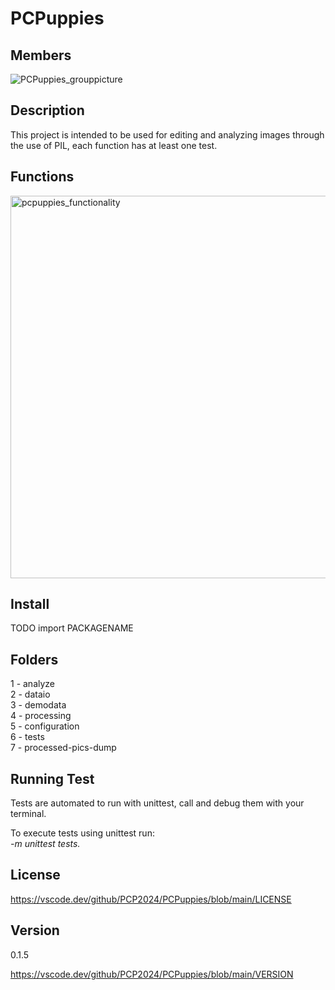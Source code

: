 # PCPuppies

## Members

![PCPuppies_grouppicture](https://github.com/PCP2024/PCPuppies/assets/35321351/1c9d275a-68fc-48ba-946c-df8298c0acea)

## Description

This project is intended to be used for editing and analyzing images through the use of PIL, each function has at least one test.

## Functions

<img width="612" alt="pcpuppies_functionality" src="https://github.com/PCP2024/PCPuppies/assets/35321351/0182a7ba-6889-45b1-961f-ff42343c64fe">

## Install

TODO import PACKAGENAME

## Folders

1 - analyze \
2 - dataio \
3 - demodata \
4 - processing \
5 - configuration \
6 - tests \
7 - processed-pics-dump

## Running Test

Tests are automated to run with unittest, call and debug them with your terminal.

To execute tests using unittest run: \
*-m unittest tests.*

## License

<https://vscode.dev/github/PCP2024/PCPuppies/blob/main/LICENSE>

## Version

0.1.5

<https://vscode.dev/github/PCP2024/PCPuppies/blob/main/VERSION>
